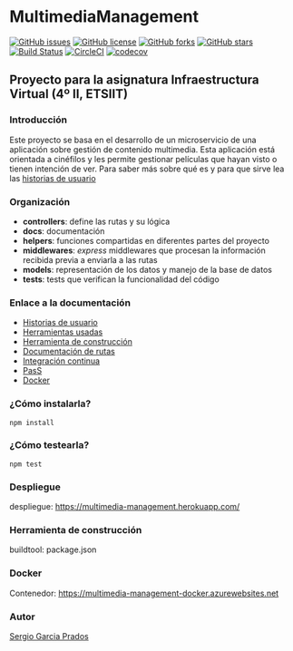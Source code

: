 # MultimediaManagement

[![GitHub issues](https://img.shields.io/github/issues/sergiogp98/MultimediaManagement)](https://github.com/sergiogp98/MultimediaManagement/issues) [![GitHub license](https://img.shields.io/github/license/sergiogp98/MultimediaManagement)](https://github.com/sergiogp98/MultimediaManagement/blob/master/LICENSE) [![GitHub forks](https://img.shields.io/github/forks/sergiogp98/MultimediaManagement)](https://github.com/sergiogp98/MultimediaManagement/network) [![GitHub stars](https://img.shields.io/github/stars/sergiogp98/MultimediaManagement)](https://github.com/sergiogp98/MultimediaManagement/stargazers) [![Build Status](https://travis-ci.org/sergiogp98/MultimediaManagement.svg?branch=master)](https://travis-ci.org/sergiogp98/MultimediaManagement) [![CircleCI](https://circleci.com/gh/sergiogp98/MultimediaManagement.svg?style=svg)](https://circleci.com/gh/sergiogp98/MultimediaManagement) [![codecov](https://codecov.io/gh/sergiogp98/MultimediaManagement/branch/master/graph/badge.svg)](https://codecov.io/gh/sergiogp98/MultimediaManagement)

## Proyecto para la asignatura Infraestructura Virtual (4º II, ETSIIT)

### Introducción
Este proyecto se basa en el desarrollo de un microservicio de una aplicación sobre gestión de contenido multimedia. Esta aplicación está orientada a cinéfilos y les permite gestionar películas que hayan visto o tienen intención de ver. Para saber más sobre qué es y para que sirve lea las [historias de usuario](https://github.com/sergiogp98/MultimediaManagement/blob/master/docs/historias_usuario.md)

### Organización
* **controllers**: define las rutas y su lógica
* **docs**: documentación
* **helpers**: funciones compartidas en diferentes partes del proyecto
* **middlewares**: *express* middlewares que procesan la información recibida previa a enviarla a las rutas
* **models**: representación de los datos y manejo de la base de datos
* **tests**: tests que verifican la funcionalidad del código

### Enlace a la documentación
* [Historias de usuario](https://github.com/sergiogp98/MultimediaManagement/blob/master/docs/historias_usuario.md)
* [Herramientas usadas](https://github.com/sergiogp98/MultimediaManagement/blob/master/docs/herramientas.md)
* [Herramienta de construcción](https://github.com/sergiogp98/MultimediaManagement/blob/master/docs/herramientas_construccion.md)
* [Documentación de rutas](https://multimedia-management.herokuapp.com/api-docs/) 
* [Integración continua](https://github.com/sergiogp98/MultimediaManagement/blob/master/docs/herramientas_ci.md)
* [PasS](https://github.com/sergiogp98/MultimediaManagement/blob/master/docs/paas.md)
* [Docker](https://github.com/sergiogp98/MultimediaManagement/blob/master/docs/docker.md)

### ¿Cómo instalarla?
`npm install` 

### ¿Cómo testearla?
`npm test`

### Despliegue
despliegue: https://multimedia-management.herokuapp.com/

### Herramienta de construcción
buildtool: package.json

### Docker
Contenedor: https://multimedia-management-docker.azurewebsites.net

### Autor
[Sergio Garcia Prados](https://github.com/sergiogp98)


